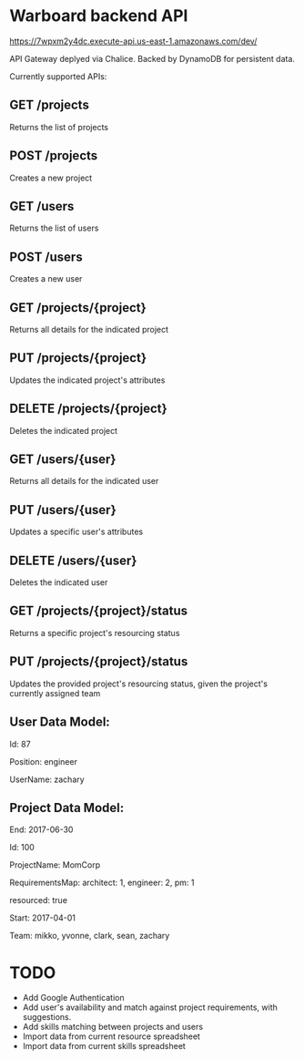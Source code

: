 # Warboard backend API

https://7wpxm2y4dc.execute-api.us-east-1.amazonaws.com/dev/

API Gateway deplyed via Chalice.
Backed by DynamoDB for persistent data.

Currently supported APIs:
## GET /projects
Returns the list of projects
## POST /projects
Creates a new project
## GET /users
Returns the list of users
## POST /users
Creates a new user
## GET /projects/{project}
Returns all details for the indicated project
## PUT /projects/{project}
Updates the indicated project's attributes
## DELETE /projects/{project}
Deletes the indicated project
## GET /users/{user}
Returns all details for the indicated user
## PUT /users/{user}
Updates a specific user's attributes
## DELETE /users/{user}
Deletes the indicated user
## GET /projects/{project}/status
Returns a specific project's resourcing status
## PUT /projects/{project}/status
Updates the provided project's resourcing status, given the project's currently assigned team

## User Data Model: 
Id:	87

Position:	engineer

UserName: zachary

## Project Data Model: 
End: 2017-06-30

Id:	100

ProjectName: MomCorp

RequirementsMap:
architect:	1,
engineer:	2,
pm:	1

resourced: true

Start: 2017-04-01

Team: 
  mikko,
  yvonne,
  clark,
  sean,
  zachary

# TODO
- Add Google Authentication
- Add user's availability and match against project requirements, with suggestions.
- Add skills matching between projects and users
- Import data from current resource spreadsheet
- Import data from current skills spreadsheet
